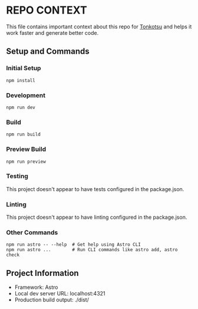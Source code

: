 # REPO CONTEXT
This file contains important context about this repo for [Tonkotsu](https://www.tonkotsu.ai) and helps it work faster and generate better code.

## Setup and Commands

### Initial Setup
```
npm install
```

### Development
```
npm run dev
```

### Build
```
npm run build
```

### Preview Build
```
npm run preview
```

### Testing
This project doesn't appear to have tests configured in the package.json.

### Linting
This project doesn't appear to have linting configured in the package.json.

### Other Commands
```
npm run astro -- --help  # Get help using Astro CLI
npm run astro ...        # Run CLI commands like astro add, astro check
```

## Project Information
- Framework: Astro
- Local dev server URL: localhost:4321
- Production build output: ./dist/
